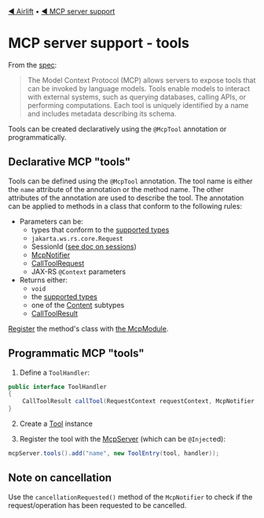 [◀︎ Airlift](../README.md) • [◀︎ MCP server support](../README.md)

# MCP server support - tools

From the [spec](https://modelcontextprotocol.io/specification/2025-06-18/server/tools):

> The Model Context Protocol (MCP) allows servers to expose tools that can be 
> invoked by language models. Tools enable models to interact with external 
> systems, such as querying databases, calling APIs, or performing computations. 
> Each tool is uniquely identified by a name and includes metadata describing 
> its schema.

Tools can be created declaratively using the `@McpTool` annotation or 
programmatically.

## Declarative MCP "tools"

Tools can be defined using the `@McpTool` annotation. The tool name is either
the `name` attribute of the annotation or the method name. The other attributes
of the annotation are used to describe the tool. The annotation can be
applied to methods in a class that conform to the following rules:

- Parameters can be:
  - types that conform to the [supported types](misc.md#supported-types)
  - `jakarta.ws.rs.core.Request`
  - SessionId ([see doc on sessions](sessions.md))
  - [McpNotifier](misc.md#notifications-to-clients)
  - [CallToolRequest](../src/main/java/io/airlift/mcp/model/CallToolRequest.java)
  - JAX-RS `@Context` parameters
- Returns either:
  - `void`
  - the [supported types](misc.md#supported-types)
  - one of the [Content](../src/main/java/io/airlift/mcp/model/Content.java) subtypes
  - [CallToolResult](../src/main/java/io/airlift/mcp/model/CallToolResult.java)

[Register](install.md) the method's class with [the McpModule](install.md).

## Programmatic MCP "tools"

1. Define a `ToolHandler`:

```java
public interface ToolHandler
{
    CallToolResult callTool(RequestContext requestContext, McpNotifier notifier, CallToolRequest toolRequest);
}
```

2. Create a [Tool](../src/main/java/io/airlift/mcp/model/Tool.java) instance

3. Register the tool with the [McpServer](../src/main/java/io/airlift/mcp/McpServer.java) (which can be `@Inject`ed):

```java
mcpServer.tools().add("name", new ToolEntry(tool, handler));
```

## Note on cancellation

Use the `cancellationRequested()` method of the `McpNotifier` to check if 
the request/operation has been requested to be cancelled.
